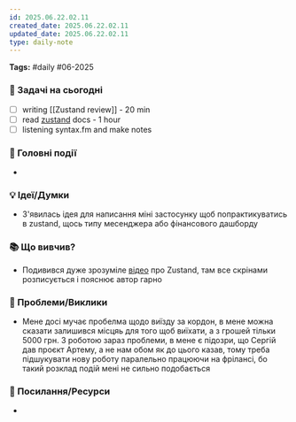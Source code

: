 ```yaml
---
id: 2025.06.22.02.11
created_date: 2025.06.22.02.11
updated_date: 2025.06.22.02.11
type: daily-note
---
```

**Tags:** #daily #06-2025  

### 🎯 Задачі на сьогодні  
- [ ] writing [[Zustand review]] - 20 min
- [ ]  read [zustand](https://zustand.docs.pmnd.rs/getting-started/introduction) docs - 1 hour
- [ ] listening syntax.fm and make notes

### 📌 Головні події  
-  

### 💡 Ідеї/Думки  
-  З'явилась ідея для написання міні застосунку щоб попрактикуватись в zustand, щось типу месенджера або фінансового дашборду

### 📚 Що вивчив?  
-  Подивився дуже зрозуміле [відео](https://youtu.be/H0_eir0k63E?si=b7kvhBUgIWHQTCnx) про Zustand, там все скрінами розписується і пояснює автор гарно

### 🤔 Проблеми/Виклики  
-  Мене досі мучає пробелма щодо виїзду за кордон, в мене можна сказати залишився місцяь для того щоб виїхати, а з грошей тільки 5000 грн. З роботою зараз проблеми, в мене є підозри, що Сергій дав проєкт Артему, а не нам обом як до цього казав, тому треба підшукувати нову роботу паралельно працюючи на фрілансі, бо такий розклад подій мені не сильно подобається

### 🔗 Посилання/Ресурси  
-